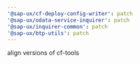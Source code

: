 ```yaml
---
'@sap-ux/cf-deploy-config-writer': patch
'@sap-ux/odata-service-inquirer': patch
'@sap-ux/inquirer-common': patch
'@sap-ux/btp-utils': patch
---
```


align versions of cf-tools
